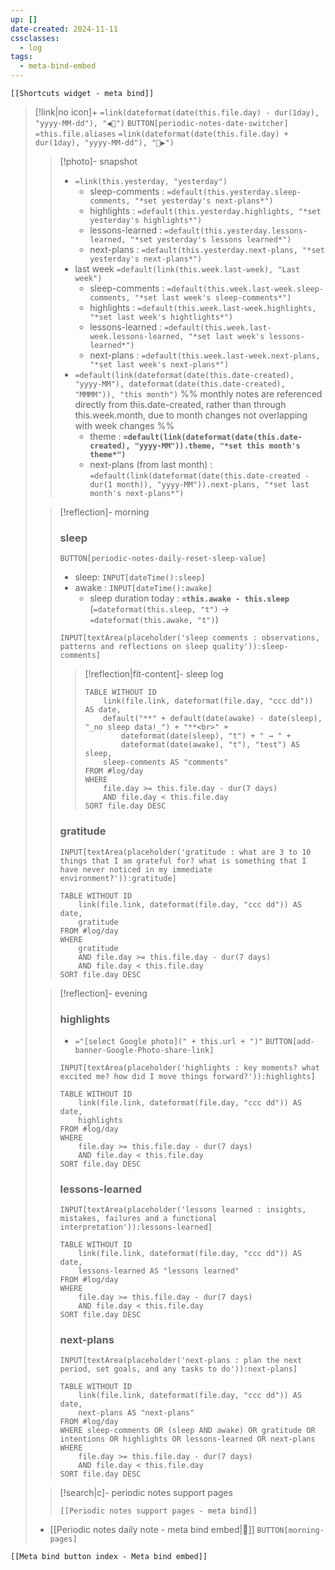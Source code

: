 ```yaml
---
up: []
date-created: 2024-11-11
cssclasses: 
  - log
tags:
  - meta-bind-embed
---
```


```meta-bind-embed
[[Shortcuts widget - meta bind]]
```

> [!link|no icon]+ `=link(dateformat(date(this.file.day) - dur(1day), "yyyy-MM-dd"), "◀🌅")` `BUTTON[periodic-notes-date-switcher]` `=this.file.aliases` `=link(dateformat(date(this.file.day) + dur(1day), "yyyy-MM-dd"), "🌅▶")`
> 
>> [!photo]- snapshot
>> 
>> - `=link(this.yesterday, "yesterday")`
>>     - sleep-comments : `=default(this.yesterday.sleep-comments, "*set yesterday's next-plans*")`
>>     - highlights : `=default(this.yesterday.highlights, "*set yesterday's highlights*")`
>>     - lessons-learned : `=default(this.yesterday.lessons-learned, "*set yesterday's lessons learned*")`
>>     - next-plans : `=default(this.yesterday.next-plans, "*set yesterday's next-plans*")`
>> - last week `=default(link(this.week.last-week), "Last week")` 
>>     - sleep-comments : `=default(this.week.last-week.sleep-comments, "*set last week's sleep-comments*")`
>>     - highlights : `=default(this.week.last-week.highlights, "*set last week's hightlights*")`
>>     - lessons-learned : `=default(this.week.last-week.lessons-learned, "*set last week's lessons-learned*")`
>>     - next-plans : `=default(this.week.last-week.next-plans, "*set last week's next-plans*")`
>> - `=default(link(dateformat(date(this.date-created), "yyyy-MM"), dateformat(date(this.date-created), "MMMM")), "this month")` %% monthly notes are referenced directly from this.date-created, rather than through this.week.month, due to month changes not overlapping with week changes %%
>>     - theme : **`=default(link(dateformat(date(this.date-created), "yyyy-MM")).theme, "*set this month's theme*")`**
>>     - next-plans (from last month) : `=default(link(dateformat(date(this.date-created - dur(1 month)), "yyyy-MM")).next-plans, "*set last month's next-plans*")`
>
>> [!reflection]- morning
>> 
>> ### sleep 
>> 
>> `BUTTON[periodic-notes-daily-reset-sleep-value]`
>> - sleep: `INPUT[dateTime():sleep]` 
>> - awake : `INPUT[dateTime():awake]`
>>     - sleep duration today : **`=this.awake - this.sleep`** (`=dateformat(this.sleep, "t")` → `=dateformat(this.awake, "t")`) 
>>
>> `INPUT[textArea(placeholder('sleep comments : observations, patterns and reflections on sleep quality')):sleep-comments]`
>>  
>>> [!reflection|fit-content]- sleep log 
>>> ```dataview
>>> TABLE WITHOUT ID
>>>     link(file.link, dateformat(file.day, "ccc dd")) AS date,
>>>     default("**" + default(date(awake) - date(sleep), "_no sleep data!_") + "**<br>" +
>>>         dateformat(date(sleep), "t") + " → " + 
>>>         dateformat(date(awake), "t"), "test") AS sleep,
>>>     sleep-comments AS "comments"
>>> FROM #log/day
>>> WHERE 
>>>     file.day >= this.file.day - dur(7 days) 
>>>     AND file.day < this.file.day
>>> SORT file.day DESC
>>> ```
>> 
>> ### gratitude
>> 
>> `INPUT[textArea(placeholder('gratitude : what are 3 to 10 things that I am grateful for? what is something that I have never noticed in my immediate environment?')):gratitude]`
>> 
>> ```dataview
>> TABLE WITHOUT ID
>>     link(file.link, dateformat(file.day, "ccc dd")) AS date,
>>     gratitude
>> FROM #log/day
>> WHERE 
>>     gratitude 
>>     AND file.day >= this.file.day - dur(7 days) 
>>     AND file.day < this.file.day
>> SORT file.day DESC
>> ```
>
>> [!reflection]- evening
>>
>> ### highlights
>> 
>> - `="[select Google photo](" + this.url + ")"` `BUTTON[add-banner-Google-Photo-share-link]`
>>
>> `INPUT[textArea(placeholder('highlights : key moments? what excited me? how did I move things forward?')):highlights]`
>> 
>> ```dataview
>> TABLE WITHOUT ID
>>     link(file.link, dateformat(file.day, "ccc dd")) AS date,
>>     highlights
>> FROM #log/day
>> WHERE 
>>     file.day >= this.file.day - dur(7 days) 
>>     AND file.day < this.file.day
>> SORT file.day DESC
>> ```
>> 
>> ### lessons-learned
>> 
>> `INPUT[textArea(placeholder('lessons learned : insights, mistakes, failures and a functional interpretation')):lessons-learned]`
>> 
>> ```dataview
>> TABLE WITHOUT ID
>>     link(file.link, dateformat(file.day, "ccc dd")) AS date,
>>     lessons-learned AS "lessons learned"
>> FROM #log/day
>> WHERE 
>>     file.day >= this.file.day - dur(7 days) 
>>     AND file.day < this.file.day
>> SORT file.day DESC
>> ```
>> 
>> ### next-plans 
>> 
>> `INPUT[textArea(placeholder('next-plans : plan the next period, set goals, and any tasks to do')):next-plans]`
>> 
>> ```dataview
>> TABLE WITHOUT ID
>>     link(file.link, dateformat(file.day, "ccc dd")) AS date,
>>     next-plans AS "next-plans"
>> FROM #log/day
>> WHERE sleep-comments OR (sleep AND awake) OR gratitude OR intentions OR highlights OR lessons-learned OR next-plans
>> WHERE 
>>     file.day >= this.file.day - dur(7 days) 
>>     AND file.day < this.file.day
>> SORT file.day DESC
>> ```
>
>> [!search|c]- periodic notes support pages
>> 
>> ```meta-bind-embed
>> [[Periodic notes support pages - meta bind]]
>> ```
>
> - [[Periodic notes daily note - meta bind embed|📝]] `BUTTON[morning-pages]`

```meta-bind-embed
[[Meta bind button index - Meta bind embed]]
```
